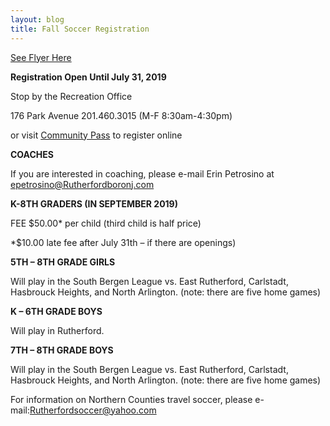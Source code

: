 ```yaml
---
layout: blog
title: Fall Soccer Registration
---
```


[See Flyer Here](https://storage.googleapis.com/static.rutherford-nj.com/recreation/posts/2019%20Fall%20Soccer%20Registration.pdf)


**Registration Open Until July 31, 2019**

Stop by the Recreation Office

176 Park Avenue  201.460.3015 (M-F 8:30am-4:30pm)

or visit [Community Pass]({{site.data.links.community-pass.href}}) to register online

**COACHES**

If you are interested in coaching, please e-mail Erin Petrosino
at epetrosino@Rutherfordboronj.com


**K-8TH GRADERS (IN SEPTEMBER 2019)**

FEE $50.00* per child (third
child is half price)

*$10.00 late fee after
July 31th – if there are
openings)

**5TH – 8TH GRADE GIRLS**

Will play in the South Bergen League vs. East Rutherford, Carlstadt, Hasbrouck Heights, and North Arlington. (note: there are five home games)

**K – 6TH GRADE BOYS**

Will play in Rutherford.

**7TH – 8TH GRADE BOYS**

Will play in the South Bergen League vs. East Rutherford, Carlstadt, Hasbrouck Heights, and North Arlington. (note: there are five home games)

For information on
Northern Counties travel
soccer, please e-mail:Rutherfordsoccer@yahoo.com
